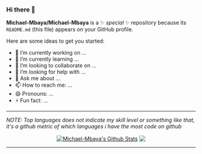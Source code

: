 ### Hi there 👋

**Michael-Mbaya/Michael-Mbaya** is a ✨ _special_ ✨ repository because its `README.md` (this file) appears on your GitHub profile.

Here are some ideas to get you started:

- 🔭 I’m currently working on ...
- 🌱 I’m currently learning ...
- 👯 I’m looking to collaborate on ...
- 🤔 I’m looking for help with ...
- 💬 Ask me about ...
- 📫 How to reach me: ...
- 😄 Pronouns: ...
- ⚡ Fun fact: ...


---

_NOTE: Top languages does not indicate my skill level or something like that, it's a github metric of which languages i have the most code on github_

<div align="center">
<a href="https://github.com/Michael-Mbaya">
<img align="center" alt="Michael-Mbaya's Github Stats" src="https://github-readme-stats.codestackr.vercel.app/api?username=Michael-Mbaya&show_icons=true&hide_border=true&count_private=true&include_all_commits=true&theme=radical" /></a>
<a href="https://github.com/Michael-Mbaya">
  <img align="center" src="https://github-readme-stats.anuraghazra1.vercel.app/api/top-langs/?username=Michael-Mbaya&layout=compact&theme=radical" />
</a>
</div>

<!-- 
<a href="https://github.com/Michael-Mbaya">
<img align="center" alt="sabesan's Github Stats" src="https://github-readme-stats.codestackr.vercel.app/api?username=Michael-Mbaya&show_icons=true&hide_border=true&count_private=true&include_all_commits=true&theme=radical" /></a>
<a href="https://github.com/sabesansathananthan">
  <img align="center" src="https://github-readme-stats.anuraghazra1.vercel.app/api/top-langs/?username=Michael-Mbaya&layout=compact&theme=radical" />
</a> 
-->

---